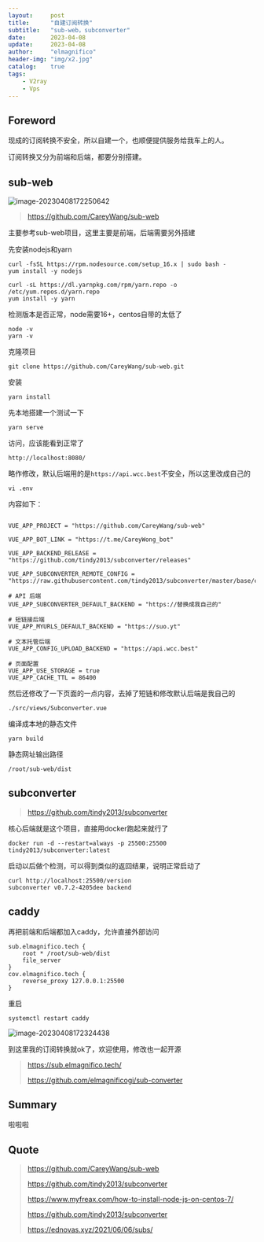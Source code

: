 ```yaml
---
layout:     post
title:      "自建订阅转换"
subtitle:   "sub-web，subconverter"
date:       2023-04-08
update:     2023-04-08
author:     "elmagnifico"
header-img: "img/x2.jpg"
catalog:    true
tags:
    - V2ray
    - Vps
---
```


## Foreword

现成的订阅转换不安全，所以自建一个，也顺便提供服务给我车上的人。

订阅转换又分为前端和后端，都要分别搭建。



## sub-web

![image-20230408172250642](https://img.elmagnifico.tech/static/upload/elmagnifico/202304081722752.png)

> https://github.com/CareyWang/sub-web

主要参考sub-web项目，这里主要是前端，后端需要另外搭建



先安装nodejs和yarn

```
curl -fsSL https://rpm.nodesource.com/setup_16.x | sudo bash -
yum install -y nodejs
```



```
curl -sL https://dl.yarnpkg.com/rpm/yarn.repo -o /etc/yum.repos.d/yarn.repo
yum install -y yarn
```

检测版本是否正常，node需要16+，centos自带的太低了

```
node -v
yarn -v
```



克隆项目

```
git clone https://github.com/CareyWang/sub-web.git
```

安装

```
yarn install
```

先本地搭建一个测试一下

```
yarn serve
```

访问，应该能看到正常了

```
http://localhost:8080/
```



略作修改，默认后端用的是`https://api.wcc.best`不安全，所以这里改成自己的

```
vi .env
```

内容如下：

```

VUE_APP_PROJECT = "https://github.com/CareyWang/sub-web"

VUE_APP_BOT_LINK = "https://t.me/CareyWong_bot"

VUE_APP_BACKEND_RELEASE = "https://github.com/tindy2013/subconverter/releases"

VUE_APP_SUBCONVERTER_REMOTE_CONFIG = "https://raw.githubusercontent.com/tindy2013/subconverter/master/base/config/example_external_config.ini"

# API 后端
VUE_APP_SUBCONVERTER_DEFAULT_BACKEND = "https://替换成我自己的"

# 短链接后端
VUE_APP_MYURLS_DEFAULT_BACKEND = "https://suo.yt"

# 文本托管后端
VUE_APP_CONFIG_UPLOAD_BACKEND = "https://api.wcc.best"

# 页面配置
VUE_APP_USE_STORAGE = true 
VUE_APP_CACHE_TTL = 86400
```



然后还修改了一下页面的一点内容，去掉了短链和修改默认后端是我自己的

```
./src/views/Subconverter.vue
```



编译成本地的静态文件

```
yarn build
```



静态网址输出路径

```
/root/sub-web/dist
```



## subconverter

> https://github.com/tindy2013/subconverter

核心后端就是这个项目，直接用docker跑起来就行了



```
docker run -d --restart=always -p 25500:25500 tindy2013/subconverter:latest
```



启动以后做个检测，可以得到类似的返回结果，说明正常启动了

```
curl http://localhost:25500/version
subconverter v0.7.2-4205dee backend
```



## caddy

再把前端和后端都加入caddy，允许直接外部访问

```
sub.elmagnifico.tech {
    root * /root/sub-web/dist
    file_server
}
cov.elmagnifico.tech {
    reverse_proxy 127.0.0.1:25500
}

```

重启

```
systemctl restart caddy
```



![image-20230408172324438](https://img.elmagnifico.tech/static/upload/elmagnifico/202304081723497.png)

到这里我的订阅转换就ok了，欢迎使用，修改也一起开源

> https://sub.elmagnifico.tech/
>
> https://github.com/elmagnificogi/sub-converter



## Summary

啦啦啦



## Quote

> https://github.com/CareyWang/sub-web
>
> https://github.com/tindy2013/subconverter
>
> https://www.myfreax.com/how-to-install-node-js-on-centos-7/
>
> https://github.com/tindy2013/subconverter
>
> https://ednovas.xyz/2021/06/06/subs/
